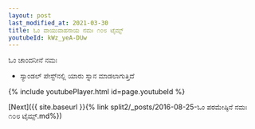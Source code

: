 ```yaml
---
layout: post
last_modified_at: 2021-03-30
title: ಓಂ ವಾಯುವಾಹನಾಯ ನಮಃ ೧೦೮ ಟೈಮ್ಸ್
youtubeId: kWz_yeA-DUw
---
```

 
 
 ಓಂ ಚಾಂದನೀನೆ ನಮಃ  
 
 -  ಸ್ಯಾಂಡಲ್ ಪೇಸ್ಟ್‌ನಲ್ಲಿ ಯಾರು ಸ್ನಾನ ಮಾಡಲಾಗುತ್ತಿದೆ 
 
  
 
  
 
 
 
 
 
 


{% include youtubePlayer.html id=page.youtubeId %}
 
[Next]({{ site.baseurl }}{% link  split2/_posts/2016-08-25-ಓಂ ಪರಮೇಷ್ಠಿನೆ ನಮಃ ೧೦೮ ಟೈಮ್ಸ್.md%})
 
